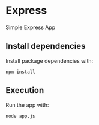 # Express
Simple Express App

## Install dependencies
Install package dependencies with:
```
npm install
```

## Execution
Run the app with:
```
node app.js
```